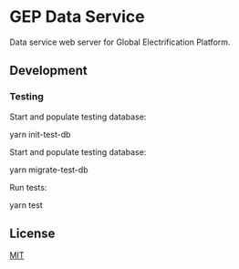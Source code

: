 # GEP Data Service

Data service web server for Global Electrification Platform.

## Development 

### Testing

Start and populate testing database:

  yarn init-test-db

Start and populate testing database:

  yarn migrate-test-db

Run tests:

  yarn test

## License

[MIT](LICENSE)
